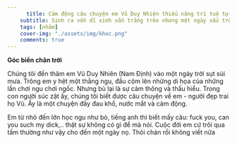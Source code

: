 ```yaml
---
      title: Cảm động câu chuyện em Vũ Duy Nhiên thiểu năng trí tuệ tự học lập trình
    subtitle: Sinh ra vốn dĩ xinh xắn trắng trẻo nhưng một ngày xấu trời, tai họa đã ập đến để lại cho em những hậu quả đau lòng. Nhưng cũng từ trong đau thương mất mát ấy đã khiến em trở thành một con người mạnh mẽ, không gợn chút so đo, không sợ thất bại, không sợ crush, một chút cũng không...
    tags: [nhảm]
    cover-img: "./assets/img/khoc.png"
    comments: true
---
```


**Góc biển chân trời**

Chúng tôi đến thăm em Vũ Duy Nhiên (Nam Định) vào một ngày trời sụt sùi mưa. Trông em y hệt một thằng ngu, đầu cộm lên những di họa của những lần chơi ngu chơi ngốc. Nhưng bù lại là sự cảm thông và thấu hiểu. Trong con người súc zật ấy, chúng tôi biết được câu chuyện về em - người đẹp trai họ Vũ. Ấy là một chuyện đầy đau khổ, nước mắt và cảm động.

Em từ nhỏ đến lớn học ngu như bò, tiếng anh thì biết mấy câu: fuck you, can you such my dick,.. thật sự không có gì để mà nói. Cuộc đời em cứ trôi qua tầm thường như vậy cho đến một ngày nọ. Thôi chán rồi không viết nữa